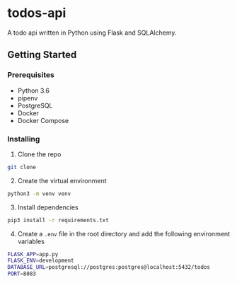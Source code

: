 # todos-api

A todo api written in Python using Flask and SQLAlchemy.

## Getting Started

### Prerequisites

- Python 3.6
- pipenv
- PostgreSQL
- Docker
- Docker Compose

### Installing

1. Clone the repo

```bash
git clone
```

2. Create the virtual environment

```bash
python3 -m venv venv
```

3. Install dependencies

```bash
pip3 install -r requirements.txt
```

4. Create a `.env` file in the root directory and add the following environment variables

```bash
FLASK_APP=app.py
FLASK_ENV=development
DATABASE_URL=postgresql://postgres:postgres@localhost:5432/todos
PORT=8083
```
